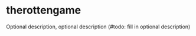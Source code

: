 therottengame
=============

Optional description, optional description (#todo: fill in optional description)
